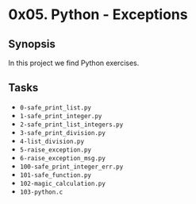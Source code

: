 # 0x05. Python - Exceptions

## Synopsis
In this project we find Python exercises.

## Tasks
* ` 0-safe_print_list.py `
* ` 1-safe_print_integer.py `
* ` 2-safe_print_list_integers.py `
* ` 3-safe_print_division.py `
* ` 4-list_division.py `
* ` 5-raise_exception.py `
* ` 6-raise_exception_msg.py `
* ` 100-safe_print_integer_err.py `
* ` 101-safe_function.py `
* ` 102-magic_calculation.py `
* ` 103-python.c `